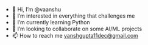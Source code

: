- 👋 Hi, I’m @vaanshu
- 👀 I’m interested in everything that challenges me
- 🌱 I’m currently learning Python
- 💞️ I’m looking to collaborate on some AI/ML projects
- 📫 How to reach me vanshgupta11dec@gmail.com

<!---
vaanshu/vaanshu is a ✨ special ✨ repository because its `README.md` (this file) appears on your GitHub profile.
You can click the Preview link to take a look at your changes.
--->
